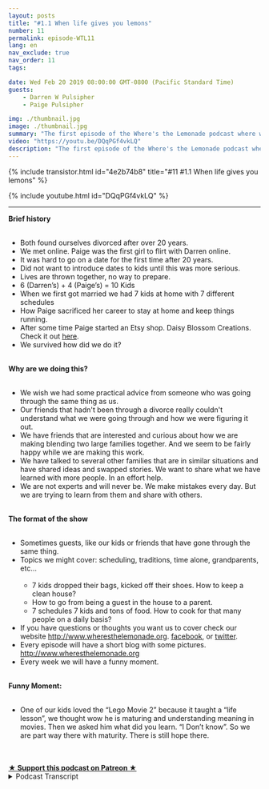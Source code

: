 ```yaml
---
layout: posts
title: "#1.1 When life gives you lemons"
number: 11
permalink: episode-WTL11
lang: en
nav_exclude: true
nav_order: 11
tags:

date: Wed Feb 20 2019 08:00:00 GMT-0800 (Pacific Standard Time)
guests:
    - Darren W Pulsipher
    - Paige Pulsipher

img: ./thumbnail.jpg
image: ./thumbnail.jpg
summary: "The first episode of the Where's the Lemonade podcast where we talk about why we are podcasting in the first place."
video: "https://youtu.be/DQqPGf4vkLQ"
description: "The first episode of the Where's the Lemonade podcast where we talk about why we are podcasting in the first place."
---
```


<div>
{% include transistor.html id="4e2b74b8" title="#11 #1.1 When life gives you lemons" %}

{% include youtube.html id="DQqPGf4vkLQ" %}
</div>

---

<html><head></head><body><div><strong>Brief history<br></strong><br></div><ul><li>Both found ourselves divorced after over 20 years.</li><li>We met online. Paige was the first girl to flirt with Darren online.</li><li>It was hard to go on a date for the first time after 20 years.</li><li>Did not want to introduce dates to kids until this was more serious.</li><li>Lives are thrown together, no way to prepare.</li><li>6 (Darren’s) + 4 (Paige’s) = 10 Kids</li><li>When we first got married we had 7 kids at home with 7 different schedules</li><li>How Paige sacrificed her career to stay at home and keep things running.</li><li>After some time Paige started an Etsy shop. Daisy Blossom Creations. Check it out <a href="https://www.etsy.com/shop/Daisyblossomcreation">here</a>.</li><li>We survived how did we do it?</li></ul><div><strong><br>Why are we doing this?<br></strong><br></div><ul><li>We wish we had some practical advice from someone who was going through the same thing as us.</li><li>Our friends that hadn't been through a divorce really couldn't understand what we were going through and how we were figuring it out.</li><li>We have friends that are interested and curious about how we are making blending two large families together. And we seem to be fairly happy while we are making this work.</li><li>We have talked to several other families that are in similar situations and have shared ideas and swapped stories. We want to share what we have learned with more people. In an effort help.</li><li>We are not experts and will never be. We make mistakes every day. But we are trying to learn from them and share with others.</li></ul><div><strong><br>The format of the show<br></strong><br></div><ul><li>Sometimes guests, like our kids or friends that have gone through the same thing.</li><li>Topics we might cover: scheduling, traditions, time alone, grandparents, etc...<br><br><ul><li>7 kids dropped their bags, kicked off their shoes. How to keep a clean house?</li><li>How to go from being a guest in the house to a parent.</li><li>7 schedules 7 kids and tons of food. How to cook for that many people on a daily basis?</li></ul></li><li>If you have questions or thoughts you want us to cover check our website <a href="http://www.wheresthelemonade.org">http://www.wheresthelemonade.org</a>. <a href="https://www.facebook.com/Wheres-the-Lemonade-1061203680747859/">facebook</a>, or <a href="https://twitter.com/wtlemonade">twitter</a>.</li><li>Every episode will have a short blog with some pictures. <a href="http://www.wheresthelemonade.org">http://www.wheresthelemonade.org</a></li><li>Every week we will have a funny moment.</li></ul><div><strong><br>Funny Moment:<br></strong><br></div><ul><li>One of our kids loved the “Lego Movie 2” because it taught a “life lesson”, we thought wow he is maturing and understanding meaning in movies. Then we asked him what did you learn. “I Don’t know”. So we are part way there with maturity. There is still hope there.</li></ul><div><br></div><div><br></div>
<strong>
  <a href="https://www.patreon.com/wheresthelemonade" target="_donate" rel="payment" title="★ Support this podcast on Patreon ★">★ Support this podcast on Patreon ★</a>
</strong></body></html>

<details>
<summary> Podcast Transcript </summary>

<p>﻿1</p>
<p>This is Darren and this is Page,and this is where's the lemonadewhere we try and figure outwhat to do with those lemonsthat are thrown at us or thrown at us.</p>
<p>Makes them lemonade, maybe.</p>
<p>I guess it depends on the week for sure.</p>
<p>In this episode, we're going to talk aboutwhy we're doing this podcast.</p>
<p>Why are we? I'm not exactly sure.</p>
<p>Maybe we'll figure it out. Sounds good.</p>
<p>So just a little bit about ourselves.</p>
<p>This is Darren and this is Page.</p>
<p>And after 20 years of marriage, we bothfound ourselves divorced and alone.</p>
<p>Yeah, we did.</p>
<p>It was a it was a tough time.</p>
<p>Very. Yeah.</p>
<p>I think anyone that's gone throughthat can relate to that.</p>
<p>Emotional turmoil and physical turmoil,</p>
<p>Everything that goes goes on in them.</p>
<p>Yeah, it's. It's difficult.</p>
<p>Difficult for the grown ups.</p>
<p>It's difficult for the kids.</p>
<p>It's just, you know, it's a bummer.</p>
<p>It's a major bummer.</p>
<p>That'swhen lemons are thrown at you, right?</p>
<p>Yes. Yes. So after some time, we.</p>
<p>We actually.</p>
<p>You'd been dating longer than I had.</p>
<p>And we actually met online.</p>
<p>We did.</p>
<p>In fact, you were the first personto flirt with me online.</p>
<p>Yes, I remember.</p>
<p>I was kind of burntout of of the online thing.</p>
<p>And I hadn't been on in a long time.</p>
<p>And I got on after a few months of a breakand there wasyour picture popped up and it said,you have a new member in your area.</p>
<p>So I sent you a little smiley face with awith a.</p>
<p>It was a flirt, you know, Flirt.</p>
<p>That's right.</p>
<p>And apparently, you hadyou had just gotten outjust five men on 5 minutes to spendall the time Photoshopping my picture.</p>
<p>That was 18 months old.</p>
<p>It wasn't 18.</p>
<p>Yeah, I was 18 months old. Huh.</p>
<p>And how many people?£30 lighter than what I was.</p>
<p>It was still me, though.</p>
<p>Bait and switch, but that's okay.</p>
<p>Just a little bit.</p>
<p>But it was. It was fine.</p>
<p>So I remember that the first date thatwe went on, it was really hard for me.</p>
<p>It's scary after,you know, 20 some odd years of,you know, Yeah,not doing that kind of thing.</p>
<p>And all suddenyou are doing that kind of thing.</p>
<p>It's it is.</p>
<p>It's weird and awkward and and Yeah,but we did.</p>
<p>In fact, we were.</p>
<p>I was your first date. Yup.</p>
<p>You were not my last.</p>
<p>No, no.</p>
<p>Because I did not want to bethe rebound girl.</p>
<p>No. So she actually insistedthat I date other girls,and he took that very seriously.</p>
<p>I had no problemonce I got used to it.</p>
<p>Yeah, I had no problem dating other girls.</p>
<p>Yeah, In fact, he was dating so many,he had to keep a spreadsheetto keep us all straight.</p>
<p>I actually did.</p>
<p>It's different when you're olderand there's kids involved becauseyou have something to talk about.</p>
<p>It's. They're each other's kids.</p>
<p>The family is so important to usand so whenwhen you start talkingabout other people's families,keeping all the namestrue, it's really, really difficult.</p>
<p>Oh, it sounds like it was a hard timefor you, dear.</p>
<p>It was.</p>
<p>I hardly got any sleep at all, rather.</p>
<p>But when we finally decided,hey, this is this is something serious.</p>
<p>This is something we want to to carry on.</p>
<p>We had to talk a lot about Whendo we introduce the kids to each other?</p>
<p>Yes, we were.</p>
<p>We had to make sure we were very seriousbefore we did that, because you don'twant to just throw the kids into,you know, a not serious relationship.</p>
<p>Right.</p>
<p>Because the kids become easily attachedto who you're dating.</p>
<p>And and it you break it off.</p>
<p>It can be pretty hard for them.</p>
<p>So before we introducethe kids to each other, we were datingonly late at night, basically afterwe would put the kids to bed.</p>
<p>Kids to bed? Yeah.</p>
<p>Then we would,you know, hang out at Walmart.</p>
<p>We had nowhere to go.</p>
<p>We couldn't go to WinCo movie theaters.</p>
<p>I would periodically have to goshopping at 10:00 at night.</p>
<p>My older kids were like, Oh, you have togo get chocolate chips again, Dad.</p>
<p>Yep, I'm off to get chocolate chips.</p>
<p>Don't wait up for me.</p>
<p>Yeah, Those chocolate chips are hiddenat the grocery store, apparently.</p>
<p>Yes, they are.</p>
<p>They take a long time to find so funny.</p>
<p>But we were throwing my six kids.</p>
<p>And your four kids all together. Yes.</p>
<p>And if people did not just addthat up. Yes.</p>
<p>We have ten children together.</p>
<p>In fact, when I started datingyou and I was telling my friendsabout you and your six children,they all said, run, run, run away.</p>
<p>Why would you get involvedwith somebody with six kids?</p>
<p>And I you know, I didn't feel like</p>
<p>I could be that that pickyand that choose, you know, when you'retrying to find someone with all the ages.</p>
<p>Took one day with meshe was she was I was smitten.</p>
<p>But do you know what I mean? You you can'tyou know, you have so many boxesyou want to check off, right?</p>
<p>When you're looking for someoneand you're looking for a good matchfor yourself and your family and your kidsand that's very different.</p>
<p>It's different. And so you.</p>
<p>I didn't feel like I could go, Nope,</p>
<p>You can't have more than you know,you can't have allyou can only have two kids.</p>
<p>You can only have brown hair.</p>
<p>You know, I just felt like</p>
<p>I had to be a little more open than that.</p>
<p>So only brown hair.</p>
<p>I have white hairand I have since we've been married.</p>
<p>So anyway, I did not run away.</p>
<p>No, you did not.</p>
<p>I stayed. Yeah, And I'm glad you did.</p>
<p>Well, great. I am. I'm very glad.</p>
<p>That's good to know.</p>
<p>So when when we actually got married,we actually had eight kids at home.</p>
<p>One was just getting readyto leave on a two year mission.</p>
<p>Right. So that was all chaotic.</p>
<p>And then then we had seven kids at homeliving with usat seven different schedules,at five different schools.</p>
<p>Yeah, it was it was crazy. It was crazy.</p>
<p>So we learned a lotfrom that blending experience.</p>
<p>And that's why we're doing this podcast.</p>
<p>Yeah, to just share our experiences.</p>
<p>We are not experts on anything at all.</p>
<p>Far from it.</p>
<p>You know, we're learning every day, butit's just we're hereto share our experiences.</p>
<p>And if somebody, someone out therecan benefit from listening tohow we're getting through things,then I'd be very happy.</p>
<p>Yeah, I, you know,with with all the at the beginning,with all that goingon, you were working as a bank teller?</p>
<p>No, I was working as a.</p>
<p>Oh, that's right. Banker.</p>
<p>My personal banker, actually. Yes.</p>
<p>I have been promoted to banker.</p>
<p>You were my personal bank.</p>
<p>I was your first.</p>
<p>How many accounts did we open up?</p>
<p>Oh, gosh, I don't know.</p>
<p>Yeah, it was in the Wells Fargo days, So,yes, we had to open so many accounts.</p>
<p>That's all done now. Butyeah, Iremember you were really sadthat you had to quit your banking job.</p>
<p>That is sarcasm in his voice.</p>
<p>No, I was not sad at all,but I did enjoy working.</p>
<p>But that was ait was a very stressful job.</p>
<p>A very stressful job.</p>
<p>So but we didn't we really didn't see how.</p>
<p>There was no way.</p>
<p>Yeah.</p>
<p>I mean, Darrenmade a lot more money than I did.</p>
<p>So it was a it was a no brainer that</p>
<p>I stay home.</p>
<p>But with sevenkids, seven different schedules,there was just practicallyno way that I could have.</p>
<p>I remember we were eating two dinnersand I</p>
<p>Yeah,because the kids were in swim and swim.</p>
<p>It was it was a really crazy time.</p>
<p>But we made it through it.</p>
<p>We did.</p>
<p>We did.</p>
<p>We we just kept on goingand kept on going.</p>
<p>We found some lemonadeevery once in a whilewhen it was more rarein those days to have lemonade.</p>
<p>So we're going to talk about some ofthose things in some of our episodes.</p>
<p>But it's funny because some of ourfriends are married friendsthat had gone through divorce.</p>
<p>They were watching us go through thisand they didn't know what to do. No.</p>
<p>And they even though they triedto be there for you and it's difficult.</p>
<p>It's difficult for thembecause they really can'thave the empathythat someone that has gone throughit will have so much as ourour friends try to be there for us.</p>
<p>It was they really couldn't understand.</p>
<p>Yeah, they couldn't understand.</p>
<p>So that's yeah, that'sone of the reasons we're doingthis is so that, hey,maybe they can hear our storynow that it's been some yearssince that's passed, you know,we have a little bit more perspective.</p>
<p>We're not in the throes of everythinggoing on, butwe also found other friends that have gonethrough the same thing as us.</p>
<p>Yes. Yes.</p>
<p>And I think there's a little bit of pull,you know, too, towards those people.</p>
<p>When you meet someone and go,oh, you've you've been through this too.</p>
<p>Yeah.</p>
<p>And you know, and we have some closefriends that are, you know, acouple of years in front of us as far asthey don't have any kids at home anymore.</p>
<p>Right.</p>
<p>And they went throughblending big families together.</p>
<p>So it's it's interesting talking to them,getting advice from them and tips.</p>
<p>And so we want to sharethose tips with more people.</p>
<p>And we know our our situationis pretty unique with such a big family.</p>
<p>But I think there's a lot of good tipsthat we learned along the way.</p>
<p>Yeah.</p>
<p>And people are always curious when theyfind out about our family situation,about how we are doing this,and we seem to be fairly happy doing it.</p>
<p>I think so. I mean, you know,we definitely have our moments inour days where things are notexactlyperfect, perfect, but it's never perfect.</p>
<p>You know, one of the things we learnedwas to laugh a lot.</p>
<p>Yes, that helps out quite a bit.</p>
<p>That does that.</p>
<p>That is actually very helpful.</p>
<p>You just have toto try and see the positive or the,you know, the the fun in it. Yes.</p>
<p>You know, whatever it is, sometimesit's laugh or cry.</p>
<p>And I'd always rather laugh.</p>
<p>And we play a lot of music.</p>
<p>Music is big.</p>
<p>Yeah, it's big in this house.</p>
<p>You're not ever find usgetting ready for school.</p>
<p>We ready for the day Without music.</p>
<p>Without music on itjust tears up the whole mood.</p>
<p>And if someone's really grumpy,all you have to do is turn some musicon and start dancing and everythingcalms down, right?</p>
<p>Especially eighties music.</p>
<p>It absolutely works every time.</p>
<p>Absolutely works every time.</p>
<p>But we're we'rethe show format is all about thingsthat we've learned.</p>
<p>So each episode as we go through thiswe'll talk about in depthone of one of the different thingsthat we've doneor that we've learnedis something that happened that week.</p>
<p>As we're still in the middle of this.</p>
<p>We still have kids at home.</p>
<p>Two of them are mine and one is yours.</p>
<p>And they're only, what, eight months apartbetween the three of them.</p>
<p>So yeah, just about.</p>
<p>Yeah.</p>
<p>So yeah, we've got 12, 13, 14,almost 14 year old in the house.</p>
<p>Yeah.</p>
<p>So have the three amigoswe like to call them. Yep.</p>
<p>And these three are really interesting.</p>
<p>They've all grown up together. They.</p>
<p>Yeah.</p>
<p>Where The older kids really, they kind ofgrew up but some were already gone.</p>
<p>Some of them were whilewe had a little bit of time left.</p>
<p>But it's interestingto see how things changedover these last yearswith the difference in the kids.</p>
<p>So we have several topicsthat that fit the kids in well,not just the kids,but our lives that have changed over time.</p>
<p>But we want to talk about those topics.</p>
<p>Yeah, I mean, there's it's funny,when we first sat down to make a listof all the topicsthat we could oh, my goodness,you know, have episodes on for a podcastbecause I was thinking, oh, you know,is there enough? Yes, there are enough.</p>
<p>And oh my goodness, we just kept writingand writing and writing topics.</p>
<p>I mean, one of themthat we'll be covering,you know, at some point is the scheduleswe mentioned that there were seven atwill, eight but seven kids really at homeand that seven different schedules.</p>
<p>And that was crazy.</p>
<p>We had you created a calendar with yeah,we use Google Calendar,which was a shared calendar.</p>
<p>My ex could see where the kids were.</p>
<p>She could put things on there.</p>
<p>It was the only waywe can keep things straight.</p>
<p>But everybody has their own color.</p>
<p>Everyone have their own color.</p>
<p>The older kids that had phones had theirschedule, they could make changes to it.</p>
<p>We could see what was going on.</p>
<p>It really saved us at the beginning.</p>
<p>Yes. Yeah, it really did.</p>
<p>You have to be so much more organizedwhen you're a blended familyand are having that many kids.</p>
<p>Yeah. Keep track of. Well, yeah.</p>
<p>And there were a lot like not only justkeeping track of the schedules,but having that many kidsfrom different familiesand with different expectationscomingall into one family was was difficult.</p>
<p>I mean, one of the things wasyou like a clean picked up house.</p>
<p>Yes, I do.</p>
<p>And youwanted it clean all the time.</p>
<p>And it was like a horde of elephantscoming home every day from school,not all at once, but it took like an hourand a half to get everyone home, right?</p>
<p>Well, and they would walk in and there'sseven backpacks and, you know, shoes.</p>
<p>Everybody walks in, dropstheir backpack, kicks off their shoes,opens up their homework, get stuff out.</p>
<p>All the teenage boysread the refrigerator,everyone's in the kitchen getting a snack.</p>
<p>And I'm just kind of freaking out, going.</p>
<p>In fact, I remember I came home once.</p>
<p>You were upstairs in your room crying.</p>
<p>There were some tears involved,and all seven of my childrenwere in the family roomwatching TV with all of their stuff.</p>
<p>With all their stuff laying about. Yeah.</p>
<p>And I went upstairs,asked you how you're doing.</p>
<p>I could tell how you were doing.</p>
<p>Yeah, I know exactly what I was doing.</p>
<p>I came downand I think I shocked all of the children.</p>
<p>Yours and mine both.</p>
<p>Yes. I think that I could hear youfrom upstairs through my tears.</p>
<p>Even I could hear you.</p>
<p>It was important that the that the kidsall saw how important you were to me.</p>
<p>Your kids and my kids both.</p>
<p>Right.</p>
<p>And I'll tell you what.</p>
<p>Since in our househas always been picked up and not always,but it's a battle every day.</p>
<p>But you have to see I'm torn.</p>
<p>That's where I attribute you. Yes.</p>
<p>The kids on top.</p>
<p>Yeah.</p>
<p>And Paige stays on top of the kids? Yes.</p>
<p>When they comein, they know what the rules are.</p>
<p>And if they don't do it,</p>
<p>I mean, it's like instant.</p>
<p>Yes, we address it right away. Not later.</p>
<p>And our house.</p>
<p>Our house is always picked up.</p>
<p>It is there.</p>
<p>They they are so good at it now.</p>
<p>In fact, so muchso that even the neighbor kidsand you would wonderwhy would you have neighbor kids over?</p>
<p>Oh, we love having people over.</p>
<p>Oh, there are kids here all the time.</p>
<p>Sometimes</p>
<p>I think we have more than ten kids.</p>
<p>Oh, I love it.</p>
<p>But even the neighbor kids come overand it's really funny.</p>
<p>They walk in the front door, they'll comehome from school, come to our house.</p>
<p>No, hang their backpacks up, take theirshoes off, put them in the Cubbies.</p>
<p>Yeah.</p>
<p>And you even had some of your friends hereand their kids have walked inand done this.</p>
<p>And they're like going, What in the world?</p>
<p>They don't do that in our house.</p>
<p>I'm like, Well,you haven't gotten mad at them, I guess.</p>
<p>Yeah. Or it's just consistency.</p>
<p>It's consistency and they know thatthey can go in the kitchen.</p>
<p>I'm very free.</p>
<p>They can have a snack, you know, I'm veryfree with what they do in the kitchen.</p>
<p>As long as and all the neighborhood kidsknow, all of our kids know they clean itup, they haveto put their dish in the dishwasheror I don't do dishes in the sink, ever.</p>
<p>Those are not in the sink.</p>
<p>So it's interestingbecause that consistency that wasand we're going to talk about thatin one of our episodes.</p>
<p>So the topic of consistency in discipline,consistency and house rulesand things like that are extremely.</p>
<p>Yes, Yeah, that'll definitely be a topichow we handle discipline withyou, with your kids.</p>
<p>I mean, with my kids, that's,that's a whole Well,and then also the three amigosthat have been raised together. Yes.</p>
<p>Because they were little.</p>
<p>They were little.</p>
<p>So they they only know they really onlyremember this kind of life.</p>
<p>Right. Right.</p>
<p>Our blended life,which is, you know, it's good and bad.</p>
<p>Right.</p>
<p>And one of the topics we will alsodiscuss iswhen I met you,you had just bought this houseand it was a large houseand a seven bedroom.</p>
<p>So it I needed enough for my kids right?</p>
<p>Yes. Yes.</p>
<p>And so I moved in to your houseand I felt like a guest in the beginning.</p>
<p>Yeah, yeah, yeah,</p>
<p>I can imagine you were, but I had nothing.</p>
<p>Is this is a blank canvas canvas.</p>
<p>I was literally in this housesix months. Yeah.</p>
<p>Before we got married.</p>
<p>It was.</p>
<p>It was a blank canvas waiting for me.</p>
<p>Except for one area.</p>
<p>Well,you just told me there was one picture.</p>
<p>You said I could do whatever I wanted,but there was one picture that you did.</p>
<p>That's my George Washington picture.</p>
<p>And I love that picture.</p>
<p>Valley Forge picture.</p>
<p>So but so I have traveled a lotthroughout my career, and I've captureda bunch of little trinketsfrom every place I've gone.</p>
<p>So piece of the Berlin Wall, some other,you know, trinkets from Japan and Chinaand South America.</p>
<p>And I had them allin the entertainment center in the familyroom, and thingsstarted disappearing from there.</p>
<p>And I didn't know where they were going.</p>
<p>Well, just one at a time.</p>
<p>I had a strategy.</p>
<p>Yes, because you told me</p>
<p>I could do whatever I wantedand you didn't careexcept for that one picture.</p>
<p>So I would take away onetrinket at a time and put it away,thinking maybe you wouldn't know.</p>
<p>I didn't want to hurt your feelings,but I also you a wait I had in my mindhow I wanted to decorate the house.</p>
<p>And so, you know, it was each dayanother trinket would disappear.</p>
<p>And then one day I was like, Forget it.</p>
<p>And I just took them all down.</p>
<p>Yeah, that's the only time</p>
<p>I recognize that anything was gone.</p>
<p>I went, Well, where did everything go?</p>
<p>You know?</p>
<p>But it was fine because I realizedhow you were feeling in this houseand you have made it.</p>
<p>You've made it our home.</p>
<p>Yes, it's our home now,but that's a whole topic.</p>
<p>We will discusshow how you go from feeling like a guestin your own familyto being part of the family.</p>
<p>Exactly.</p>
<p>And that being part of the familyis another topic we talk about.</p>
<p>It's a we have to remember thatour kids are not ours.</p>
<p>Yeah, they are oursand and someone else's too.</p>
<p>So we have like pictures of our familiesbefore we were divorced.</p>
<p>Yeah.</p>
<p>And they're in the house, our exes and.</p>
<p>Yeah, and the kids thereand they're on the wall.</p>
<p>The kids see them. We talk about it.</p>
<p>It's importantthat they have a feeling of belonging.</p>
<p>We don't ever want the kids to thinkthat we are trying to forgetabout that part of our livesbecause we are not.</p>
<p>That was, you know,</p>
<p>I will never regret that time of our life.</p>
<p>It was wonderful.</p>
<p>We you know, those are well,it's it's who makes us who we are,who we are and who the kids are.</p>
<p>And so we definitely like tocelebrate our past, not try and forget it.</p>
<p>Yeah, absolutely. Yeah.</p>
<p>So and then also another interesting thingwhen you when you first came over,</p>
<p>I mean, the swim thing was crazy becausewe had all of our all my kids swimming.</p>
<p>So swim was at the worst timepossible at dinnertime. Oh,terrible.</p>
<p>And also it was a little difficultat first learninghow to cook for nine, ten people.</p>
<p>Well, I didn't know because when I movedin with you, I only had two kids at home.</p>
<p>My oldest two were already at college,and so I was used to cooking forjust us three, whichthere wasn't a lot of cookinggoing on at all because I guess Sam was sosmall, was small, and I was workinguntil 6:00, so I didn't go home till 630.</p>
<p>I was exhausted.</p>
<p>I the last thing I wanted to do was cook.</p>
<p>So we were having,you know, frozen food or whatever. Butso I wanted to impress everyonewith these lovely meals that I would makeand she'd cook for an hour.</p>
<p>There was there was plenty of food. Yes.</p>
<p>I mean, Darren would come home from workand he would see thismassive casserolethat I and he was like, Oh, yeah.</p>
<p>And I'm like, Is this too much?</p>
<p>I don't know. We'll find out.</p>
<p>And frankly, the boys at the time,we have, what, three teenagers swimming.</p>
<p>They could have eaten everythingthat we cooked.</p>
<p>Yes, Yes.</p>
<p>But I'm the only one.</p>
<p>Well, yeah,there's only a couple of us in the family.</p>
<p>I like leftovers.</p>
<p>Yeah. It's not you.</p>
<p>You really like leftovers.</p>
<p>And I like leftovers for lunch,</p>
<p>But maybe not for dinner.</p>
<p>Yeah, Yeah. So? But we figured it out.</p>
<p>We figured it out just in timefor us to have only three kids at home.</p>
<p>So, yeah, I.</p>
<p>So, you know, we share the cookingquite a bit, actually,but that's a whole nother topic.</p>
<p>Yeah.</p>
<p>Cooking and planning for,you know, kids for half the time and kidsfor all the time.</p>
<p>It's because we have Darren'skids half the time,and we have my kids 100% of the time.</p>
<p>So we never are alone by ourselves.</p>
<p>We always have kids, which is, you know,that's what normal people.</p>
<p>That's when all families have their kidsall the time.</p>
<p>Well,then we talk about time spending alone.</p>
<p>In fact, in our next episode,you guys will hear abouthow important it is to spend alonetime together.</p>
<p>Yes, that is that is a very importantthing to do in a second marriage. Andyeah, we we relish that time together.</p>
<p>We absolutely doand enjoy every minute of it.</p>
<p>But yeah, that's our next hour.</p>
<p>Yeah. So yeah.</p>
<p>So tune in to our next episodeto hear about that.</p>
<p>One more thingwe we've kicked this off is brandnew for us, so we'retrying to get everything all figured out.</p>
<p>We do have a Facebook page.</p>
<p>You can check it out.</p>
<p>Where's the lemonade with question mark?</p>
<p>And you can see that there arewe also have a Twitter feedwhich is w t lemonade.</p>
<p>What, the lemonade?</p>
<p>No, Where is the lemonade?</p>
<p>And and hopefully you.</p>
<p>We also have a blog out there, too,which is attachedto each one of our podcastswhere you can see picturesof what's happened that weekor the subject that we're talking about.</p>
<p>So it should be a lot of fun.</p>
<p>You're handling all that stuff.</p>
<p>I'm I'm I'm not into it.</p>
<p>Oh, you're going have to learn.</p>
<p>We will figure we will figure this out.</p>
<p>I am not a social media kind of girl,but you're you're really good at handlingthis baby. Oh, okay. We'll see.</p>
<p>Another thing that we have in eachone of our episodes isa funny moment for the week.</p>
<p>And there's loads of themand there are loads of themand I think it's been funthat we since we wrote this down, Hey,we got to have,have to have a funny moment for each week.</p>
<p>Oh, it's great,because as soon as we get onewe write it downand you know, yeah, it's great.</p>
<p>So this weekwe chose something really funny.</p>
<p>We recently saw the Lego</p>
<p>Movie, The Lego two, Sorry, Lego two.</p>
<p>The second part. Second part. Right.</p>
<p>Not to confuse with Lego two,the first partwhich hasn't been produced yet,</p>
<p>I'm sure that will be a prequel someday.</p>
<p>And our youngest.</p>
<p>Yes, he said weafter we saw the movie, we came home,we were talking about it and he said,</p>
<p>I, you know, one of the reasons</p>
<p>I really likethe Lego moviesis because they have a life message,you know, just a really good messageabout how to live your life.</p>
<p>And I said, Oh, and I'm thinking, wow, youknow, there are 12 year olds growing up.</p>
<p>He's catching on.</p>
<p>The things he can't do, his,you know, messages in the movies.</p>
<p>And so I said, Oh, that's great.</p>
<p>So what is the message?</p>
<p>He's like, I don't know.</p>
<p>So he just he heard somebody say,you know, all these movies are good.</p>
<p>They have messages in them.</p>
<p>And so he just repeated it.</p>
<p>But he has he's like, I have no idea.</p>
<p>I'm like, oh, well, we're not as far alongas we thought, but it'll get there.</p>
<p>But, you know, it is interestingbecause the message forfor that movieis kind of like the message of our blog.</p>
<p>Yeah, it's that at the end it'severything's not awesome song.</p>
<p>Everything is not always awesomeeven though I would lovefor everything to be awesome all the timebecause I do,</p>
<p>I like to have fun and be happy.</p>
<p>Like that's my thing.</p>
<p>But it's not always.</p>
<p>It's not. It's not always awesome.</p>
<p>No, but we always try and find waysto overcome that. Yes.</p>
<p>And that's why we say, Well,where's the lemonade?</p>
<p>When lemons are thrown at us,sometimes it's hard to find the lemonadeand maybe it won't be lemonade.</p>
<p>Maybe it'll just be something else.</p>
<p>And lemon zest, lemons,maybe it'll lose it.</p>
<p>Maybe it'll be lemon squares,which are delicious.</p>
<p>But it's still not what you were goingfor. Right?</p>
<p>Right, exactly. Just like, you know,we didn't expect to find ourselves.</p>
<p>And divorced.</p>
<p>No, not at all. In fact,we've said this many times.</p>
<p>We wish our kids wouldn't have ever gonethrough that situation.</p>
<p>Absolutely. And even ourselves.</p>
<p>Yeah. Yeah.</p>
<p>And that throws people off.</p>
<p>We don't we would not havewished this on ourselves at all.</p>
<p>And it's hard it's going to be hardfor our kids and us the rest of our lives.</p>
<p>And so, yes.</p>
<p>Do we wish that it never happened?</p>
<p>Absolutely. Absolutely.</p>
<p>Even though we love each other dearlyand we can't even imagine beingwithout each other. No.</p>
<p>But if we had a choice, we wouldn'thave gone through what we went through.</p>
<p>No, no, because it really stinks.</p>
<p>But here we are, baby. Here we are.</p>
<p>So we're trying our best.</p>
<p>And we've had loads of lemonade.</p>
<p>We've hadwe have of just sucking on a lemon.</p>
<p>Yes, we have.</p>
<p>And we've had lemon squares, David,</p>
<p>Like sucking on lemons.</p>
<p>Our one son really likes.</p>
<p>Just a second, Lemon.</p>
<p>We had to stop doing itbecause it's bad for his teeth.</p>
<p>Exactly. So.</p>
<p>So anyway, so hey, maybe there's peopleout there that just want the lemons.</p>
<p>I don't know, but.</p>
<p>But we've had, you know,all kinds of happy, happy, happy times.</p>
<p>But it doesn't.</p>
<p>But it requires effort.</p>
<p>Absolutely. Right.</p>
<p>Attitude, adjustment,effort, lots and lots of it.</p>
<p>And letting some things just go.</p>
<p>Let it go. That's right.</p>
<p>So tune in to our our podcast.</p>
<p>Go ahead and subscribe to our podcast andwe look forward to talking to you guys.</p>
<p>We're open for suggestions and topicsthat you want usto talk about andsee you next time.</p>
<p>Yeah, go make some lemonade.</p>
<p>On our nextepisode, we're going to talk aboutspending time alone together.</p>
<p>My favorite time.</p>

</details>

